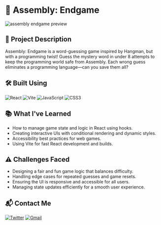 # 🧰 Assembly: Endgame

![assembly endgame preview](./src/assets/assembly-endgame.jpg)

## 📝 Project Description

Assembly: Endgame is a word-guessing game inspired by Hangman, but with a programming twist! Guess the mystery word in under 8 attempts to keep the programming world safe from Assembly. Each wrong guess eliminates a programming language—can you save them all?

## 🛠️ Built Using

![React](https://img.shields.io/badge/React-20232A?style=for-the-badge&logo=react&logoColor=61DAFB)
![Vite](https://img.shields.io/badge/Vite-646CFF?style=for-the-badge&logo=vite&logoColor=FFD62E)
![JavaScript](https://img.shields.io/badge/JavaScript-323330?style=for-the-badge&logo=javascript&logoColor=F7DF1E)
![CSS3](https://img.shields.io/badge/CSS3-1572B6?style=for-the-badge&logo=css3&logoColor=white)

## 📚 What I've Learned

- How to manage game state and logic in React using hooks.
- Creating interactive UIs with conditional rendering and dynamic styles.
- Accessibility best practices for web games.
- Using Vite for fast React development and builds.

## ⚠️ Challenges Faced

- Designing a fair and fun game logic that balances difficulty.
- Handling edge cases for repeated guesses and game resets.
- Ensuring the UI is responsive and accessible for all users.
- Managing state updates efficiently for a smooth user experience.

## 📬 Contact Me

[![Twitter](https://img.shields.io/badge/@abizekv-black?style=for-the-badge&logo=X&logoColor=white)](https://twitter.com/abizekv)
[![Gmail](https://img.shields.io/badge/abizekv@gmail.com-D14836?style=for-the-badge&logo=gmail&logoColor=white)](mailto:abizekv@gmail.com)